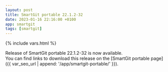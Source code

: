 ```yaml
---
layout: post
title: SmartGit portable 22.1.2-32
date: 2023-01-16 22:16:00 +0100
app: smartgit
tags: [smartgit]
---
```

{% include vars.html %}

Release of SmartGit portable 22.1.2-32 is now available.<br />
You can find links to download this release on the [SmartGit portable page]({{ var_seo_url | append: '/app/smartgit-portable/' }}).
